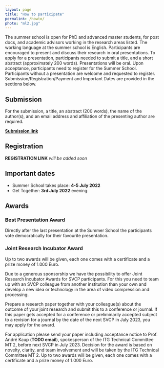 ```yaml
---
layout: page
title: "How to participate"
permalink: /howto/
photo: "ml2.jpg"
---
```


The summer school is open for PhD and advanced master students, for post docs, and academic advisors working in the research areas listed. 
The working language at the summer school is English. 
Participants are encouraged to present and discuss their research in oral presentations.
To apply for a presentation, participants needed to submit a title, and a short abstract (approximately 200 words). 
Presentations will be oral. 
Upon acceptance, participants need to register for the Summer School.  
Participants without a presentation are welcome and requested to register.
Submission/Registration/Payment and Important Dates are provided in the sections below.


## Submission
For the submission, a title, an abstract (200 words), the name of the author(s), and an email address and affiliation of the presenting author are required.

**<a href="https://forms.gle/AXNcvgL7TkZaFQrL6" target="_blank">Submission link</a>**  

## Registration
**REGISTRATION LINK** _will be added soon_

## Important dates

* Summer School takes place: **4-5 July 2022** 
* Get Together: **3rd July 2022** evening

## Awards
### Best Presentation Award
Directly after the last presentation at the Summer School the participants vote democratically for their favourite presentation. 

### Joint Research Incubator Award
Up to two awards will be given, each one comes with a certificate and a prize money of 1.000 Euro. 

Due to a generous sponsorship we have the possibility to offer Joint Research Incubator Awards for SVCP participants. 
For this you need to team up with an SVCP colleague from another institution than your own and develop a new idea or technology in the area of video compression and processing.

Prepare a research paper together with your colleague(s) about the outcome of your joint research and submit this to a conference or journal. 
If this paper gets accepted for a conference or preliminarily accepted subject to a revision for a journal by the date of the next SVCP in July 2023, you may apply for the award.

For application please send your paper including acceptance notice to Prof. André Kaup (**TODO email**), spokesperson of the ITG Technical Committee MT 2, before next SVCP in July 2023. 
Decision for the award is based on novelty, clarity, and team involvement and will be taken by the ITG Technical Committee MT 2. 
Up to two awards will be given, each one comes with a certificate and a prize money of 1.000 Euro.
